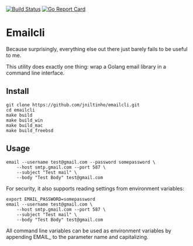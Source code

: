 [![Build Status](https://travis-ci.org/wrouesnel/emailcli.svg?branch=master)](https://travis-ci.org/wrouesnel/emailcli)
[![Go Report Card](https://goreportcard.com/badge/github.com/wrouesnel/emailcli)](https://goreportcard.com/report/github.com/wrouesnel/emailcli)

# Emailcli

Because surprisingly, everything else out there just barely fails to
be useful to me.

This utility does exactly one thing: wrap a Golang email library in a
command line interface.

## Install

```
git clone https://github.com/jniltinho/emailcli.git
cd emailcli
make build
make build_win
make build_mac
make build_freebsd
```

## Usage

```
email --username test@gmail.com --password somepassword \
    --host smtp.gmail.com --port 587 \
    --subject "Test mail" \
    --body "Test Body" test@gmail.com
```

For security, it also supports reading settings from environment
variables:
```
export EMAIL_PASSWORD=somepassword
email --username test@gmail.com \
    --host smtp.gmail.com --port 587 \
    --subject "Test mail" \
    --body "Test Body" test@gmail.com
```

All command line variables can be used as environment variables by
appending EMAIL_ to the parameter name and capitalizing.
